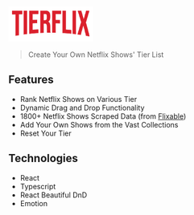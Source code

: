 <img src="public/assets/images/title.png" style="width: 168px; height: 70px"/>

> Create Your Own Netflix Shows' Tier List

## Features

- Rank Netflix Shows on Various Tier
- Dynamic Drag and Drop Functionality
- 1800+ Netflix Shows Scraped Data (from [Flixable](https://flixable.com/))
- Add Your Own Shows from the Vast Collections
- Reset Your Tier

## Technologies

- React
- Typescript
- React Beautiful DnD
- Emotion

